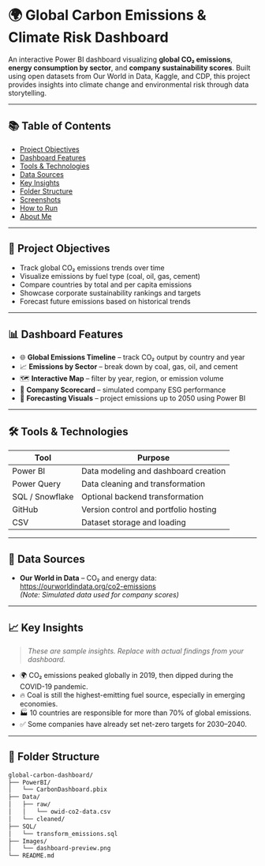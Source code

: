 # 🌍 Global Carbon Emissions & Climate Risk Dashboard

An interactive Power BI dashboard visualizing **global CO₂ emissions**, **energy consumption by sector**, and **company sustainability scores**. Built using open datasets from Our World in Data, Kaggle, and CDP, this project provides insights into climate change and environmental risk through data storytelling.

---

## 📚 Table of Contents

- [Project Objectives](#project-objectives)
- [Dashboard Features](#dashboard-features)
- [Tools & Technologies](#tools--technologies)
- [Data Sources](#data-sources)
- [Key Insights](#key-insights)
- [Folder Structure](#folder-structure)
- [Screenshots](#screenshots)
- [How to Run](#how-to-run)
- [About Me](#about-me)

---

## 🎯 Project Objectives

- Track global CO₂ emissions trends over time  
- Visualize emissions by fuel type (coal, oil, gas, cement)  
- Compare countries by total and per capita emissions  
- Showcase corporate sustainability rankings and targets  
- Forecast future emissions based on historical trends

---

## 📊 Dashboard Features

- 🌐 **Global Emissions Timeline** – track CO₂ output by country and year  
- 📈 **Emissions by Sector** – break down by coal, gas, oil, and cement  
- 🗺️ **Interactive Map** – filter by year, region, or emission volume  
- 🏢 **Company Scorecard** – simulated company ESG performance  
- 🔮 **Forecasting Visuals** – project emissions up to 2050 using Power BI

---

## 🛠️ Tools & Technologies

| Tool            | Purpose                                  |
|-----------------|-------------------------------------------|
| Power BI        | Data modeling and dashboard creation      |
| Power Query     | Data cleaning and transformation          |
| SQL / Snowflake | Optional backend transformation           |
| GitHub          | Version control and portfolio hosting     |
| CSV             | Dataset storage and loading               |

---

## 📂 Data Sources

- **Our World in Data** – CO₂ and energy data:  
  https://ourworldindata.org/co2-emissions  
  *(Note: Simulated data used for company scores)*

---

## 📈 Key Insights

> _These are sample insights. Replace with actual findings from your dashboard._

- 🌍 CO₂ emissions peaked globally in 2019, then dipped during the COVID-19 pandemic.  
- 🔥 Coal is still the highest-emitting fuel source, especially in emerging economies.  
- 🏭 10 countries are responsible for more than 70% of global emissions.  
- ✅ Some companies have already set net-zero targets for 2030–2040.

---

## 📁 Folder Structure

```bash
global-carbon-dashboard/
├── PowerBI/
│   └── CarbonDashboard.pbix
├── Data/
│   ├── raw/
│   │   └── owid-co2-data.csv
│   └── cleaned/
├── SQL/
│   └── transform_emissions.sql
├── Images/
│   └── dashboard-preview.png
└── README.md

